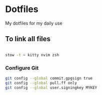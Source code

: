 # Dotfiles

My dotfiles for my daily use

## To link all files 

```bash

stow -t ~ kitty nvim zsh

```


### Configure Git

```bash
git config --global commit.gpgsign true
git config --global pull.ff only
git config --global user.signingkey MYKEY
```
